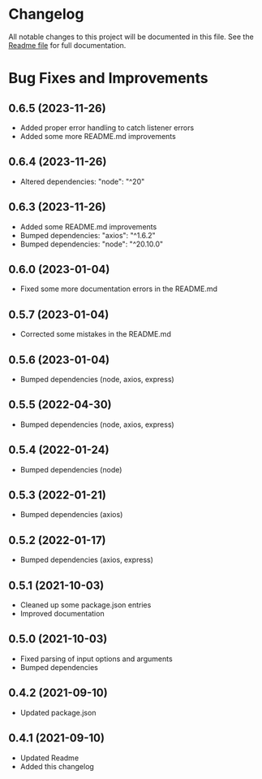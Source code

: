 # Changelog
All notable changes to this project will be documented in this file.
See the [Readme file](https://github.com/jsiegenthaler/hueget/blob/master/README.md) for full documentation.

# Bug Fixes and Improvements

## 0.6.5 (2023-11-26)
* Added proper error handling to catch listener errors
* Added some more README.md improvements

## 0.6.4 (2023-11-26)
* Altered dependencies: "node": "^20"

## 0.6.3 (2023-11-26)
* Added some README.md improvements
* Bumped dependencies: "axios": "^1.6.2"
* Bumped dependencies: "node": "^20.10.0"

## 0.6.0 (2023-01-04)
* Fixed some more documentation errors in the README.md

## 0.5.7 (2023-01-04)
* Corrected some mistakes in the README.md

## 0.5.6 (2023-01-04)
* Bumped dependencies (node, axios, express)

## 0.5.5 (2022-04-30)
* Bumped dependencies (node, axios, express)

## 0.5.4 (2022-01-24)
* Bumped dependencies (node)

## 0.5.3 (2022-01-21)
* Bumped dependencies (axios)

## 0.5.2 (2022-01-17)
* Bumped dependencies (axios, express)

## 0.5.1 (2021-10-03)
* Cleaned up some package.json entries
* Improved documentation

## 0.5.0 (2021-10-03)
* Fixed parsing of input options and arguments
* Bumped dependencies

## 0.4.2 (2021-09-10)
* Updated package.json

## 0.4.1 (2021-09-10)
* Updated Readme
* Added this changelog

